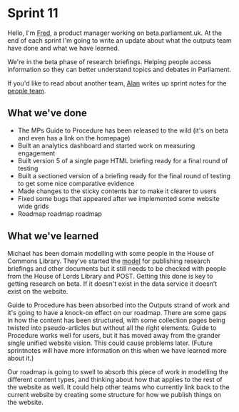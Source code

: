 # Sprint 11

Hello, I'm [Fred](https://twitter.com/_mcghief), a product manager working on beta.parliament.uk. At the end of each sprint I'm going to write an update about what the outputs team have done and what we have learned.

We're in the beta phase of research briefings. Helping people access information so they can better understand topics and debates in Parliament. 

If you'd like to read about another team, [Alan](https://twitter.com/alanmayers) writes up sprint notes for the [people team](https://ukparliament.github.io/sprintnotes.people).

## What we've done

- The MPs Guide to Procedure has been released to the wild (it's on beta and even has a link on the homepage)
- Built an analytics dashboard and started work on measuring engagement
- Built version 5 of a single page HTML briefing ready for a final round of testing
- Built a sectioned version of a briefing ready for the final round of testing to get some nice comparative evidence
- Made changes to the sticky contents bar to make it clearer to users
- Fixed some bugs that appeared after we implemented some website wide grids
- Roadmap roadmap roadmap

## What we've learned

Michael has been domain modelling with some people in the House of Commons Library. They've started the [model](https://github.com/ukparliament/ontologies/blob/master/document/document.png) for publishing research briefings and other documents but it still needs to be checked with people from the House of Lords Library and POST. Getting this done is key to getting research on beta. If it doesn't exist in the data service it doesn’t exist on the website.

Guide to Procedure has been absorbed into the Outputs strand of work and it's going to have a knock-on effect on our roadmap. There are some gaps in how the content has been structured, with some collection pages being twisted into pseudo-articles but without all the right elements. Guide to Procedure works well for users, but it has moved away from the grander single unified website vision. This could cause problems later. (Future sprintnotes will have more information on this when we have learned more about it.)

Our roadmap is going to swell to absorb this piece of work in modelling the different content types, and thinking about how that applies to the rest of the website as well. It could help other teams who currently link back to the current website by creating some structure for how we publish things on the website.
